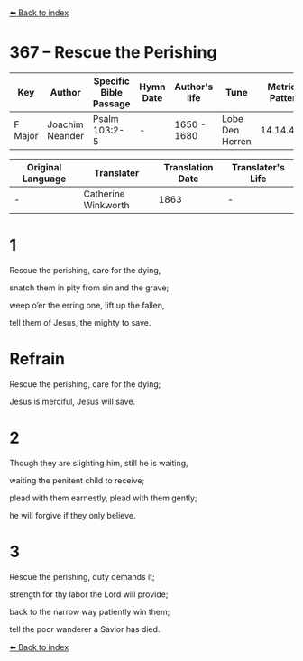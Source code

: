 [⬅️ Back to index](../README.md)

# 367 – Rescue the Perishing

Key | Author   | Specific Bible Passage     |Hymn Date |Author's life |Tune |Metrical Pattern   |Composer/Source                                                                                        
-- | --------- | ---------------------------|----------|--------------|-----|-------------------|-------------   
F Major  | Joachim Neander      | Psalm 103:2-5 | -  | 1650 - 1680 | Lobe Den Herren | 14.14.4.7.8 | Chorale Book for England, 1863 

Original Language | Translater | Translation Date   | Translater's Life     
----------------- | --------- | --------------------|-------------   
\-  | Catherine Winkworth      | 1863 | -  | 1827 - 1878 



# 1

Rescue the perishing, care for the dying,

snatch them in pity from sin and the grave;

weep o’er the erring one, lift up the fallen,

tell them of Jesus, the mighty to save.



# Refrain

Rescue the perishing, care for the dying;

Jesus is merciful, Jesus will save.



# 2

Though they are slighting him, still he is waiting,

waiting the penitent child to receive;

plead with them earnestly, plead with them gently;

he will forgive if they only believe.



# 3

Rescue the perishing, duty demands it;

strength for thy labor the Lord will provide;

back to the narrow way patiently win them;

tell the poor wanderer a Savior has died.

[⬅️ Back to index](../README.md)
